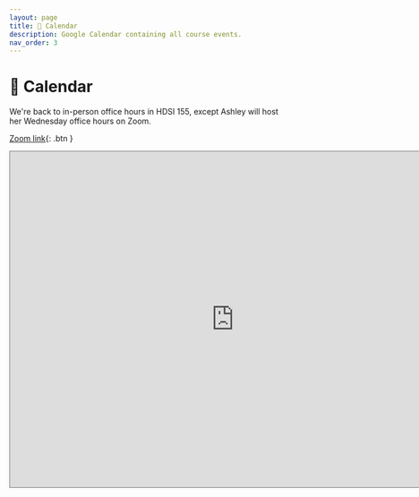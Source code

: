 ```yaml
---
layout: page
title: 📆 Calendar
description: Google Calendar containing all course events.
nav_order: 3
---
```


# 📆 Calendar

We're back to in-person office hours in HDSI 155, except Ashley will host her Wednesday office hours on Zoom. 

[Zoom link](https://ucsd.zoom.us/j/93021261693){: .btn }

<iframe src="https://calendar.google.com/calendar/embed?height=600&wkst=1&ctz=America%2FLos_Angeles&bgcolor=%23ffffff&mode=WEEK&showTitle=0&showPrint=0&src=Y185NzkyYjU3NjVlY2RlYjM0NjJmYzU1ZmEwNjE3MmU1NjQzMTYzNGNjYzQ4ZmZmM2NhNjA5MTZjYWQ3OWNlMGY1QGdyb3VwLmNhbGVuZGFyLmdvb2dsZS5jb20&src=Y185NDliNzVlNDUxMjRkYjg4MDhiMDk2MGRlNmM4NTBiZTU2N2NhYTk1MTA5MzUwNWYyNDczMzZmN2NlZTA3NzY1QGdyb3VwLmNhbGVuZGFyLmdvb2dsZS5jb20&src=Y18xOTdlNTUyNWNlYTM4YmNiODM3NTkyMWJiNjZjOTg1Njk4Nzk2Njg0ZDllZmNjYTk0ZDlkMWJmNGZlMTQwYmM3QGdyb3VwLmNhbGVuZGFyLmdvb2dsZS5jb20&color=%23F09300&color=%239E69AF&color=%234285F4" style="border:solid 1px #777" width="800" height="600" frameborder="0" scrolling="no"></iframe>